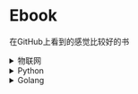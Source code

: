 # Ebook
在GitHub上看到的感觉比较好的书

<details>
  <summary>物联网</summary>
  
  * [《软硬结合——从零打造物联网》 - 基于JS的物联网教程](https://github.com/alwxkxk/soft-and-hard)
  * [《一步步搭建物联网系统》(教你设计物联网系统)](http://phodal.github.io/designiot/)
  
</details>

<details>
  <summary>Python</summary>
  
  * [《Python - 100天从新手到大师》](https://github.com/jackfrued/Python-100-Days)
  
</details>

<details>
  <summary>Golang</summary>
  
  * [《Mastering Go》第一版 - 翻译已完成](https://wskdsgcf.gitbook.io/mastering-go-zh-cn/)
  * [《Mastering Go》第二版 - 翻译进行时](https://hantmac.gitbook.io/mastering-go-second/)
  
</details>
